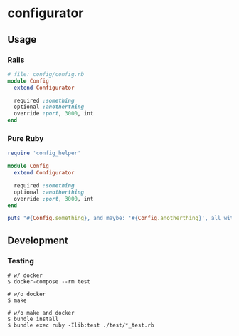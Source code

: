 # configurator

## Usage

### Rails

```ruby
# file: config/config.rb
module Config
  extend Configurator

  required :something
  optional :anotherthing
  override :port, 3000, int
end
```

### Pure Ruby

```ruby
require 'config_helper'

module Config
  extend Configurator

  required :something
  optional :anotherthing
  override :port, 3000, int
end

puts "#{Config.something}, and maybe: '#{Config.anotherthing}', all with #{Config.port}"
```

## Development

### Testing

```
# w/ docker
$ docker-compose --rm test

# w/o docker
$ make

# w/o make and docker
$ bundle install
$ bundle exec ruby -Ilib:test ./test/*_test.rb
```
